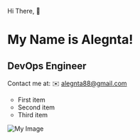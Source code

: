 Hi There, :wave: <h1>My Name is Alegnta!</h1>
<h2>DevOps Engineer</h2>

Contact me at: :envelope: alegnta88@gmail.com

<ul style="list-style-type: circle;">
  <li>First item</li>
  <li>Second item</li>
  <li>Third item</li>
</ul>


![My Image](https://th.bing.com/th/id/R.bcf1ea774129f0b4ba123830d964f200?rik=NCVHHePxg78i6w&pid=ImgRaw&r=0)
